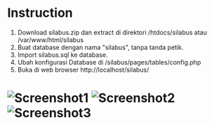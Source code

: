 # Instruction
1. Download silabus.zip dan extract di direktori /htdocs/silabus atau /var/www/html/silabus
2. Buat database dengan nama "silabus", tanpa tanda petik.
3. Import silabus.sql ke database.
4. Ubah konfigurasi Database di /silabus/pages/tables/config.php
5. Buka di web browser http://localhost/silabus/


# ![Screenshot1](https://i.imgur.com/TxyxScw.png) ![Screenshot2](https://i.imgur.com/6u4LKeA.png) ![Screenshot3](https://i.imgur.com/PbJO88A.png)

